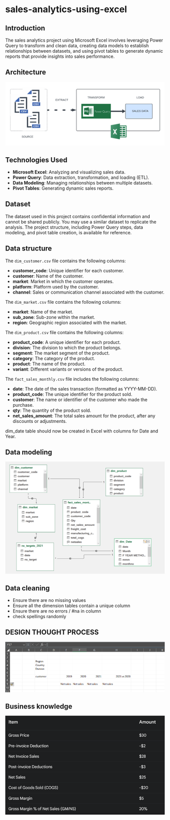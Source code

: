# sales-analytics-using-excel

## Introduction
The sales analytics project using Microsoft Excel involves leveraging Power Query to transform and clean data, creating data models to establish relationships between datasets, and using pivot tables to generate dynamic reports that provide insights into sales performance.

## Architecture
![Project Architecture](architecture.png)

## Technologies Used

- **Microsoft Excel**: Analyzing and visualizing sales data.
- **Power Query**: Data extraction, transformation, and loading (ETL).
- **Data Modeling**: Managing relationships between multiple datasets.
- **Pivot Tables**: Generating dynamic sales reports.

## Dataset

The dataset used in this project contains confidential information and cannot be shared publicly. You may use a similar dataset to replicate the analysis. The project structure, including Power Query steps, data modeling, and pivot table creation, is available for reference.

## Data structure
The `dim_customer.csv` file contains the following columns:

- **customer_code**: Unique identifier for each customer.
- **customer**: Name of the customer.
- **market**: Market in which the customer operates.
- **platform**: Platform used by the customer.
- **channel**: Sales or communication channel associated with the customer.

The `dim_market.csv` file contains the following columns:

- **market**: Name of the market.
- **sub_zone**: Sub-zone within the market.
- **region**: Geographic region associated with the market.

The `dim_product.csv` file contains the following columns:

- **product_code**: A unique identifier for each product.
- **division**: The division to which the product belongs.
- **segment**: The market segment of the product.
- **category**: The category of the product.
- **product**: The name of the product.
- **variant**: Different variants or versions of the product.

The `fact_sales_monthly.csv` file includes the following columns:

- **date**: The date of the sales transaction (formatted as YYYY-MM-DD).
- **product_code**: The unique identifier for the product sold.
- **customer**: The name or identifier of the customer who made the purchase.
- **qty**: The quantity of the product sold.
- **net_sales_amount**: The total sales amount for the product, after any discounts or adjustments.

dim_date table should now be created in Excel with columns for Date and Year.

## Data modeling
![Data-modeling](data-modelling.png)

## Data cleaning
- Ensure there are no missing values
- Ensure all the dimension tables contain a unique column
- Ensure there are no errors / #na in column
- check spellings randomly

## DESIGN THOUGHT PROCESS
![design-thought-process](design_thought_procress.png)

## Business knowledge
![business-knowlege](business-knowledge.png)













